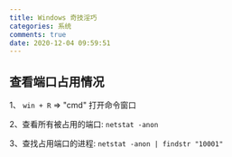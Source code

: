 ```yaml
---
title: Windows 奇技淫巧
categories: 系统
comments: true
date: 2020-12-04 09:59:51
---
```

## 查看端口占用情况

1、 `win + R` => "cmd" 打开命令窗口

2、查看所有被占用的端口: `netstat -anon`

3、查找占用端口的进程: `netstat -anon | findstr "10001"`


